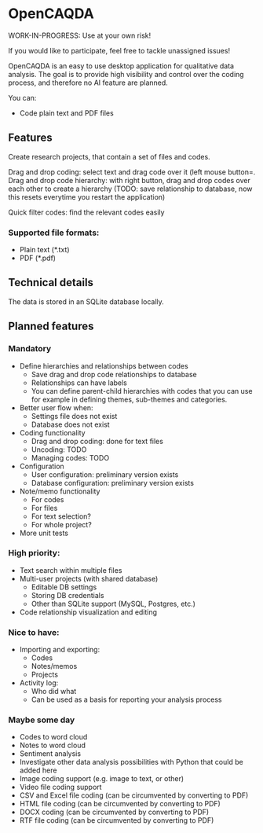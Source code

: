 # OpenCAQDA

WORK-IN-PROGRESS: Use at your own risk! 

If you would like to participate, feel free to tackle unassigned issues! 

OpenCAQDA is an easy to use desktop application for qualitative data analysis. The goal is to provide high visibility and control over the coding process, and therefore no AI feature are planned. 

You can:

- Code plain text and PDF files


## Features

Create research projects, that contain a set of files and codes.

Drag and drop coding: select text and drag code over it (left mouse button=.
Drag and drop code hierarchy: with right button, drag and drop codes over each other to create a hierarchy (TODO: save relationship to database, now this resets everytime you restart the application)

Quick filter codes: find the relevant codes easily


### Supported file formats:

- Plain text (*.txt)
- PDF (*.pdf)

## Technical details

The data is stored in an SQLite database locally.

## Planned features

### Mandatory

- Define hierarchies and relationships between codes
    - Save drag and drop code relationships to database
    - Relationships can have labels
    - You can define parent-child hierarchies with codes that you can use for
example in defining themes, sub-themes and categories.
- Better user flow when:
    - Settings file does not exist
    - Database does not exist
- Coding functionality
    - Drag and drop coding: done for text files
    - Uncoding: TODO
    - Managing codes: TODO
- Configuration
    - User configuration: preliminary version exists
    - Database configuration: preliminary version exists 
- Note/memo functionality
    - For codes
    - For files
    - For text selection?
    - For whole project?
- More unit tests

### High priority:

- Text search within multiple files
- Multi-user projects (with shared database)
    - Editable DB settings
    - Storing DB credentials
    - Other than SQLite support (MySQL, Postgres, etc.)
- Code relationship visualization and editing

### Nice to have:

- Importing and exporting:
    - Codes
    - Notes/memos
    - Projects
- Activity log:
    - Who did what
    - Can be used as a basis for reporting your analysis process

### Maybe some day

- Codes to word cloud
- Notes to word cloud
- Sentiment analysis
- Investigate other data analysis possibilities with Python that could be added here
- Image coding support (e.g. image to text, or other)
- Video file coding support
- CSV and Excel file coding (can be circumvented by converting to PDF)
- HTML file coding (can be circumvented by converting to PDF)
- DOCX coding (can be circumvented by converting to PDF)
- RTF file coding (can be circumvented by converting to PDF)
